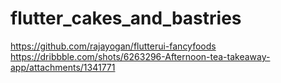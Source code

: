 # flutter_cakes_and_bastries

https://github.com/rajayogan/flutterui-fancyfoods
https://dribbble.com/shots/6263296-Afternoon-tea-takeaway-app/attachments/1341771
